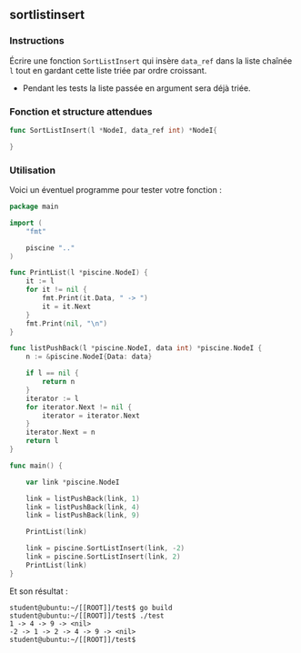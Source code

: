 ## sortlistinsert

### Instructions

Écrire une fonction `SortListInsert` qui insère `data_ref` dans la liste chaînée `l`
tout en gardant cette liste triée par ordre croissant.

- Pendant les tests la liste passée en argument sera déjà triée.

### Fonction et structure attendues

```go
func SortListInsert(l *NodeI, data_ref int) *NodeI{

}
```

### Utilisation

Voici un éventuel programme pour tester votre fonction :

```go
package main

import (
	"fmt"

	piscine ".."
)

func PrintList(l *piscine.NodeI) {
	it := l
	for it != nil {
		fmt.Print(it.Data, " -> ")
		it = it.Next
	}
	fmt.Print(nil, "\n")
}

func listPushBack(l *piscine.NodeI, data int) *piscine.NodeI {
	n := &piscine.NodeI{Data: data}

	if l == nil {
		return n
	}
	iterator := l
	for iterator.Next != nil {
		iterator = iterator.Next
	}
	iterator.Next = n
	return l
}

func main() {

	var link *piscine.NodeI

	link = listPushBack(link, 1)
	link = listPushBack(link, 4)
	link = listPushBack(link, 9)

	PrintList(link)

	link = piscine.SortListInsert(link, -2)
	link = piscine.SortListInsert(link, 2)
	PrintList(link)
}
```

Et son résultat :

```console
student@ubuntu:~/[[ROOT]]/test$ go build
student@ubuntu:~/[[ROOT]]/test$ ./test
1 -> 4 -> 9 -> <nil>
-2 -> 1 -> 2 -> 4 -> 9 -> <nil>
student@ubuntu:~/[[ROOT]]/test$
```
